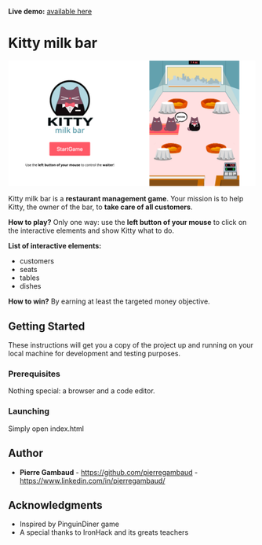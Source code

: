**Live demo:** [available here](https://pierregambaud.github.io/projects/kitty-milk-bar/)

# Kitty milk bar

![Screenshot](img/readme-screenshot.png)

Kitty milk bar is a **restaurant management game**. Your mission is to help Kitty, the owner of the bar, to **take care of all customers**.

**How to play?** Only one way: use the **left button of your mouse** to click on the interactive elements and show Kitty what to do.

**List of interactive elements:**
* customers
* seats
* tables
* dishes

**How to win?** By earning at least the targeted money objective.

## Getting Started

These instructions will get you a copy of the project up and running on your local machine for development and testing purposes.

### Prerequisites

Nothing special: a browser and a code editor.

### Launching

Simply open index.html

## Author

* **Pierre Gambaud** - https://github.com/pierregambaud - https://www.linkedin.com/in/pierregambaud/


## Acknowledgments

* Inspired by PinguinDiner game
* A special thanks to IronHack and its greats teachers